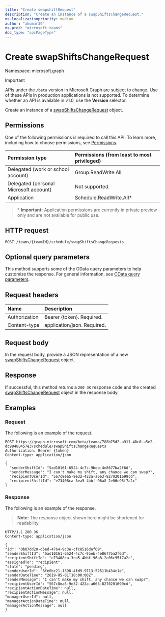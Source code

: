 ```yaml
---
title: "Create swapshiftRequest"
description: "Create an instance of a swapShiftsChangeRequest."
ms.localizationpriority: medium
author: "akumar39"
ms.prod: "microsoft-teams"
doc_type: "apiPageType"
---
```


# Create swapShiftsChangeRequest

Namespace: microsoft.graph

> [!IMPORTANT]
> APIs under the `/beta` version in Microsoft Graph are subject to change. Use of these APIs in production applications is not supported. To determine whether an API is available in v1.0, use the **Version** selector.

Create an instance of a [swapShiftsChangeRequest](../resources/swapshiftschangerequest.md) object.

## Permissions

One of the following permissions is required to call this API. To learn more, including how to choose permissions, see [Permissions](/graph/permissions-reference).

| Permission type                        | Permissions (from least to most privileged) |
|:---------------------------------------|:--------------------------------------------|
| Delegated (work or school account)     | Group.ReadWrite.All |
| Delegated (personal Microsoft account) | Not supported. |
| Application                            | Schedule.ReadWrite.All* |

>\* **Important:** Application permissions are currently in private preview only and are not available for public use.

## HTTP request

<!-- { "blockType": "ignored" } -->

```http
POST /teams/{teamId}/schedule/swapShiftsChangeRequests
```

## Optional query parameters

This method supports some of the OData query parameters to help customize the response. For general information, see [OData query parameters](/graph/query-parameters).

## Request headers

| Name      |Description|
|:----------|:----------|
| Authorization | Bearer {token}. Required. |
| Content-type | application/json. Required.|

## Request body
In the request body, provide a JSON representation of a new [swapShiftsChangeRequest](../resources/swapshiftschangerequest.md) object.

## Response

If successful, this method returns a `200 OK` response code and the created [swapShiftsChangeRequest](../resources/swapshiftschangerequest.md) object in the response body.

## Examples

### Request

The following is an example of the request.
<!-- {
  "blockType": "request"
}-->

```http
POST https://graph.microsoft.com/beta/teams/788b75d2-a911-48c0-a5e2-dc98480457e3/schedule/swapShiftsChangeRequests
Authorization: Bearer {token}
Content-type: application/json

{
  "senderShiftId": "5ad10161-6524-4c7c-9beb-4e8677ba2f6d",
  "senderMessage": "I can't make my shift, any chance we can swap?",
  "recipientUserId": "567c8ea5-9e32-422a-a663-8270201699cd",
  "recipientShiftId": "e73408ca-3ea5-4bbf-96a8-2e06c95f7a2c"
}
```

### Response

The following is an example of the response.

> **Note:** The response object shown here might be shortened for readability.

<!-- {
  "blockType": "response",
  "truncated": true,
  "@odata.type": "microsoft.graph.swapShiftsChangeRequest"
} -->

```http
HTTP/1.1 200 OK
Content-type: application/json

{
"id": "0b87dd20-d5ed-4764-9c3e-cfc8516def09",
"senderShiftId": "5ad10161-6524-4c7c-9beb-4e8677ba2f6d",
"recipientShiftId": "e73408ca-3ea5-4bbf-96a8-2e06c95f7a2c",
"assignedTo": "recipient",
"state": "pending",
"senderUserId": "3fe0bc21-1398-4fd9-9713-52511b434c1e",
"senderDateTime": "2019-05-01T10:00:00Z",
"senderMessage": "I can't make my shift, any chance we can swap?",
"recipientUserId": "567c8ea5-9e32-422a-a663-8270201699cd",
"recipientActionDateTime": null,
"recipientActionMessage": null,
"managerUserId": null,
"managerActionDateTime": null,
"managerActionMessage": null
}
```

<!-- uuid: 16cd6b66-4b1a-43a1-adaf-3a886856ed98
2019-02-04 14:57:30 UTC -->
<!-- {
  "type": "#page.annotation",
  "description": "Create swapShiftRequest",
  "keywords": "",
  "section": "documentation",
  "tocPath": ""
}-->


